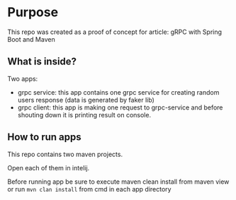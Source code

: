 # Purpose

This repo was created as a proof of concept for article: gRPC with Spring Boot and Maven

## What is inside?

Two apps:
- grpc service:  this app contains one grpc service for creating random users response (data is generated by faker lib)
- grpc client:  this app is making one request to grpc-service and before shouting down it is printing result on console.


## How to run apps

This repo contains two maven projects.

Open each of them in intelij. 

Before running app be sure to execute maven clean install from maven view
or run `mvn clan install` from cmd in each app directory

